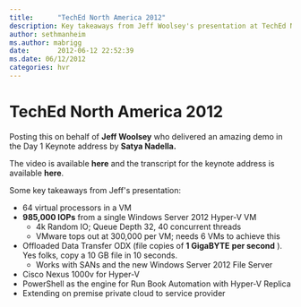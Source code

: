 ```yaml
---
title:      "TechEd North America 2012"
description: Key takeaways from Jeff Woolsey's presentation at TechEd North America 2012.
author: sethmanheim
ms.author: mabrigg
date:       2012-06-12 22:52:39
ms.date: 06/12/2012
categories: hvr
---
```

# TechEd North America 2012


Posting this on behalf of **Jeff Woolsey** who delivered an amazing demo in the Day 1 Keynote address by **Satya Nadella.**

The video is available **here** and the transcript for the keynote address is available **here**.
  
  
Some key takeaways from Jeff's presentation:

  * 64 virtual processors in a VM
  * **985,000 IOPs** from a single Windows Server 2012 Hyper-V VM 
    * 4k Random IO; Queue Depth 32, 40 concurrent threads
    * VMware tops out at 300,000 per VM; needs 6 VMs to achieve this
  * Offloaded Data Transfer ODX (file copies of **1 GigaBYTE** **per second** ). Yes folks, copy a 10 GB file in 10 seconds.
    * Works with SANs and the new Windows Server 2012 File Server
  * Cisco Nexus 1000v for Hyper-V
  * PowerShell as the engine for Run Book Automation with Hyper-V Replica
  * Extending on premise private cloud to service provider


